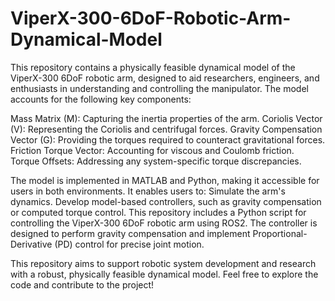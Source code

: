 # ViperX-300-6DoF-Robotic-Arm-Dynamical-Model
This repository contains a physically feasible dynamical model of the ViperX-300 6DoF robotic arm, designed to aid researchers, engineers, and enthusiasts in understanding and controlling the manipulator. The model accounts for the following key components: 
 
Mass Matrix (M): Capturing the inertia properties of the arm. 
Coriolis Vector (V): Representing the Coriolis and centrifugal forces. 
Gravity Compensation Vector (G): Providing the torques required to counteract gravitational forces. 
Friction Torque Vector: Accounting for viscous and Coulomb friction. 
Torque Offsets: Addressing any system-specific torque discrepancies. 

The model is implemented in MATLAB and Python, making it accessible for users in both environments. It enables users to:  Simulate the arm's dynamics. Develop model-based controllers, such as gravity compensation or computed torque control.  This repository includes a Python script for controlling the ViperX-300 6DoF robotic arm using ROS2. The controller is designed to perform gravity compensation and implement Proportional-Derivative (PD) control for precise joint motion. 

This repository aims to support robotic system development and research with a robust, physically feasible dynamical model.  Feel free to explore the code and contribute to the project!
